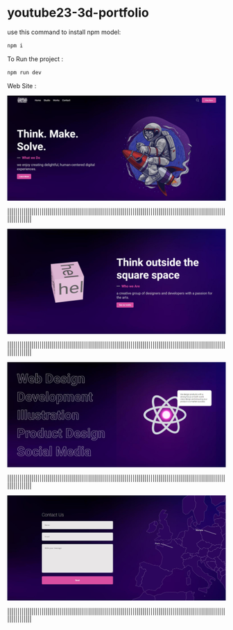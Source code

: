 # youtube23-3d-portfolio

use this command to install npm model:
```bash
npm i
```
To Run the project :
```bash
npm run dev
```

Web Site :

<img src="./img/1.jpg">

||||||||||||||||||||||||||||||||||||||||||||||||||||||||||||||||||||||||||||||||||||||||||||||||||||||||||||||||||||||||

<img src="./img/2.jpg">

||||||||||||||||||||||||||||||||||||||||||||||||||||||||||||||||||||||||||||||||||||||||||||||||||||||||||||||||||||||||

<img src="./img/3.jpg">

||||||||||||||||||||||||||||||||||||||||||||||||||||||||||||||||||||||||||||||||||||||||||||||||||||||||||||||||||||||||

<img src="./img/4.jpg">

||||||||||||||||||||||||||||||||||||||||||||||||||||||||||||||||||||||||||||||||||||||||||||||||||||||||||||||||||||||||
